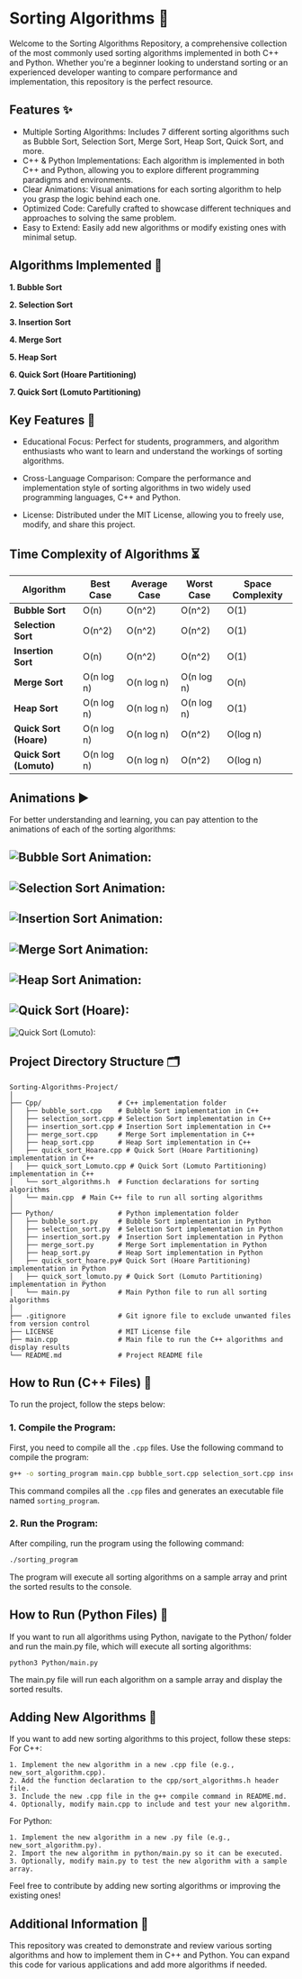 # Sorting Algorithms 🌟

Welcome to the Sorting Algorithms Repository, a comprehensive collection of the most commonly used sorting algorithms implemented in both C++ and Python. Whether you're a beginner looking to understand sorting or an experienced developer wanting to compare performance and implementation, this repository is the perfect resource.

## Features ✨

* Multiple Sorting Algorithms: Includes 7 different sorting algorithms such as Bubble Sort, Selection Sort, Merge Sort, Heap Sort, Quick Sort, and more.
* C++ & Python Implementations: Each algorithm is implemented in both C++ and Python, allowing you to explore different programming paradigms and environments.
* Clear Animations: Visual animations for each sorting algorithm to help you grasp the logic behind each one.
* Optimized Code: Carefully crafted to showcase different techniques and approaches to solving the same problem.
* Easy to Extend: Easily add new algorithms or modify existing ones with minimal setup.

## Algorithms Implemented 🚀

**1. Bubble Sort**

**2. Selection Sort**

**3. Insertion Sort**

**4. Merge Sort**

**5. Heap Sort**

**6. Quick Sort (Hoare Partitioning)**

**7. Quick Sort (Lomuto Partitioning)**

## Key Features 🌱

* Educational Focus: Perfect for students, programmers, and algorithm enthusiasts who want to learn and understand the workings of sorting algorithms.

* Cross-Language Comparison: Compare the performance and implementation style of sorting algorithms in two widely used programming languages, C++ and Python.

* License: Distributed under the MIT License, allowing you to freely use, modify, and share this project.


## Time Complexity of Algorithms ⏳

| Algorithm            | Best Case    | Average Case  | Worst Case    | Space Complexity |
|----------------------|--------------|---------------|---------------|------------------|
| **Bubble Sort**       | O(n)         | O(n^2)        | O(n^2)        | O(1)             |
| **Selection Sort**    | O(n^2)       | O(n^2)        | O(n^2)        | O(1)             |
| **Insertion Sort**    | O(n)         | O(n^2)        | O(n^2)        | O(1)             |
| **Merge Sort**        | O(n log n)   | O(n log n)    | O(n log n)    | O(n)             |
| **Heap Sort**         | O(n log n)   | O(n log n)    | O(n log n)    | O(1)             |
| **Quick Sort (Hoare)**| O(n log n)   | O(n log n)    | O(n^2)        | O(log n)         |
| **Quick Sort (Lomuto)**| O(n log n)  | O(n log n)    | O(n^2)        | O(log n)         |

## Animations ▶️

For better understanding and learning, you can pay attention to the animations of each of the sorting algorithms:

![Bubble Sort Animation: ](https://cdn.emre.me/sorting/bubble_sort.gif)
---
![Selection Sort Animation: ](https://cdn.emre.me/sorting/selection_sort.gif)
---
![Insertion Sort Animation: ](https://cdn.emre.me/sorting/insertion_sort.gif)
---
![Merge Sort Animation: ](https://cdn.emre.me/sorting/merge_sort.gif)
---
![Heap Sort Animation: ](https://cdn.emre.me/sorting/heap_sort.gif)
---
![Quick Sort (Hoare): ](https://cdn.emre.me/sorting/quick_sort_hoare.gif)
---
![Quick Sort (Lomuto): ](https://cdn.emre.me/sorting/quick_sort_lomuto.gif)

## Project Directory Structure 🗂️

```
Sorting-Algorithms-Project/
│
├── Cpp/                   # C++ implementation folder
│   ├── bubble_sort.cpp    # Bubble Sort implementation in C++
│   ├── selection_sort.cpp # Selection Sort implementation in C++
│   ├── insertion_sort.cpp # Insertion Sort implementation in C++
│   ├── merge_sort.cpp     # Merge Sort implementation in C++
│   ├── heap_sort.cpp      # Heap Sort implementation in C++
│   ├── quick_sort_Hoare.cpp # Quick Sort (Hoare Partitioning) implementation in C++
│   ├── quick_sort_Lomuto.cpp # Quick Sort (Lomuto Partitioning) implementation in C++
│   └── sort_algorithms.h  # Function declarations for sorting algorithms
│   └── main.cpp  # Main C++ file to run all sorting algorithms
│
├── Python/                # Python implementation folder
│   ├── bubble_sort.py     # Bubble Sort implementation in Python
│   ├── selection_sort.py  # Selection Sort implementation in Python
│   ├── insertion_sort.py  # Insertion Sort implementation in Python
│   ├── merge_sort.py      # Merge Sort implementation in Python
│   ├── heap_sort.py       # Heap Sort implementation in Python
│   ├── quick_sort_hoare.py# Quick Sort (Hoare Partitioning) implementation in Python
│   ├── quick_sort_lomuto.py # Quick Sort (Lomuto Partitioning) implementation in Python
│   └── main.py            # Main Python file to run all sorting algorithms
│
├── .gitignore             # Git ignore file to exclude unwanted files from version control
├── LICENSE                # MIT License file
├── main.cpp               # Main file to run the C++ algorithms and display results
└── README.md              # Project README file
```

## How to Run (C++ Files) 🤔

To run the project, follow the steps below:

### 1. Compile the Program:

First, you need to compile all the `.cpp` files. Use the following command to compile the program:

```bash
g++ -o sorting_program main.cpp bubble_sort.cpp selection_sort.cpp insertion_sort.cpp merge_sort.cpp heap_sort.cpp quick_sort_Hoare.cpp quick_sort_Lomuto.cpp
```

This command compiles all the `.cpp` files and generates an executable file named `sorting_program`.

### 2. Run the Program:

After compiling, run the program using the following command:

```bash
./sorting_program
```

The program will execute all sorting algorithms on a sample array and print the sorted results to the console.

## How to Run (Python Files) 🤔

If you want to run all algorithms using Python, navigate to the Python/ folder and run the main.py file, which will execute all sorting algorithms:

```
python3 Python/main.py
```

The main.py file will run each algorithm on a sample array and display the sorted results.

## Adding New Algorithms 🤝

If you want to add new sorting algorithms to this project, follow these steps:
For C++:

```
1. Implement the new algorithm in a new .cpp file (e.g., new_sort_algorithm.cpp).
2. Add the function declaration to the cpp/sort_algorithms.h header file.
3. Include the new .cpp file in the g++ compile command in README.md.
4. Optionally, modify main.cpp to include and test your new algorithm.
```

For Python:

```
1. Implement the new algorithm in a new .py file (e.g., new_sort_algorithm.py).
2. Import the new algorithm in python/main.py so it can be executed.
3. Optionally, modify main.py to test the new algorithm with a sample array.
```

Feel free to contribute by adding new sorting algorithms or improving the existing ones!

## Additional Information 🌱

This repository was created to demonstrate and review various sorting algorithms and how to implement them in C++ and Python. You can expand this code for various applications and add more algorithms if needed.
